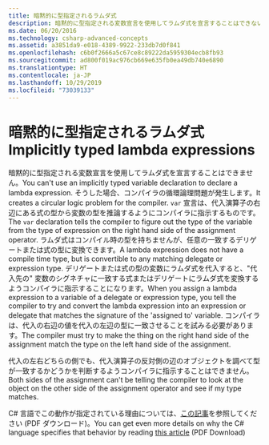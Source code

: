 ```yaml
---
title: 暗黙的に型指定されるラムダ式
description: 暗黙的に型指定される変数宣言を使用してラムダ式を宣言することはできない理由を説明します。
ms.date: 06/20/2016
ms.technology: csharp-advanced-concepts
ms.assetid: a3851da9-e018-4389-9922-233db7d0f841
ms.openlocfilehash: c6b0f2666a5c67ce8c89222da5959304ecb8fb93
ms.sourcegitcommit: ad800f019ac976cb669e635fb0ea49db740e6890
ms.translationtype: HT
ms.contentlocale: ja-JP
ms.lasthandoff: 10/29/2019
ms.locfileid: "73039133"
---
```

# <a name="implicitly-typed-lambda-expressions"></a><span data-ttu-id="e9a90-103">暗黙的に型指定されるラムダ式</span><span class="sxs-lookup"><span data-stu-id="e9a90-103">Implicitly typed lambda expressions</span></span>

<span data-ttu-id="e9a90-104">暗黙的に型指定される変数宣言を使用してラムダ式を宣言することはできません。</span><span class="sxs-lookup"><span data-stu-id="e9a90-104">You can't use an implicitly typed variable declaration to declare a lambda expression.</span></span>
<span data-ttu-id="e9a90-105">そうした場合、コンパイラの循環論理問題が発生します。</span><span class="sxs-lookup"><span data-stu-id="e9a90-105">It creates a circular logic problem for the compiler.</span></span> <span data-ttu-id="e9a90-106">`var` 宣言は、代入演算子の右辺にある式の型から変数の型を推論するようにコンパイラに指示するものです。</span><span class="sxs-lookup"><span data-stu-id="e9a90-106">The `var` declaration tells the compiler to figure out the type of the variable from the type of expression on the right hand side of the assignment operator.</span></span> <span data-ttu-id="e9a90-107">ラムダ式はコンパイル時の型を持ちませんが、任意の一致するデリゲートまたは式の型に変換できます。</span><span class="sxs-lookup"><span data-stu-id="e9a90-107">A lambda expression does not have a compile time type, but is convertible to any matching delegate or expression type.</span></span> <span data-ttu-id="e9a90-108">デリゲートまたは式の型の変数にラムダ式を代入すると、"代入先の" 変数のシグネチャに一致する式またはデリゲートにラムダ式を変換するようコンパイラに指示することになります。</span><span class="sxs-lookup"><span data-stu-id="e9a90-108">When you assign a lambda expression to a variable of a delegate or expression type, you tell the compiler to try and convert the lambda expression into an expression or delegate that matches the signature of the 'assigned to' variable.</span></span> <span data-ttu-id="e9a90-109">コンパイラは、代入の右辺の値を代入の左辺の型に一致させることを試みる必要があります。</span><span class="sxs-lookup"><span data-stu-id="e9a90-109">The compiler must try to make the thing on the right hand side of the assignment match the type on the left hand side of the assignment.</span></span> 

<span data-ttu-id="e9a90-110">代入の左右どちらの側でも、代入演算子の反対側の辺のオブジェクトを調べて型が一致するかどうかを判断するようコンパイラに指示することはできません。</span><span class="sxs-lookup"><span data-stu-id="e9a90-110">Both sides of the assignment can't be telling the compiler to look at the object on the other side of the assignment operator and see if my type matches.</span></span>

<span data-ttu-id="e9a90-111">C# 言語でこの動作が指定されている理由については、[この記事](https://download.microsoft.com/download/5/4/B/54B83DFE-D7AA-4155-9687-B0CF58FF65D7/type-inference.pdf)を参照してください (PDF ダウンロード)。</span><span class="sxs-lookup"><span data-stu-id="e9a90-111">You can get even more details on why the C# language specifies that behavior by reading [this article](https://download.microsoft.com/download/5/4/B/54B83DFE-D7AA-4155-9687-B0CF58FF65D7/type-inference.pdf) (PDF Download)</span></span>
